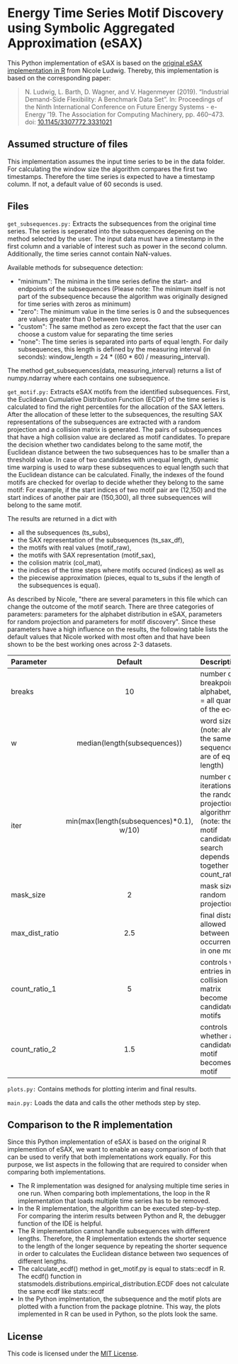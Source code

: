<h1>Energy Time Series Motif Discovery using Symbolic Aggregated Approximation (eSAX)</h1>

This Python implementation of eSAX is based on the [original eSAX implementation in R](https://github.com/nicoleludwig/eSAX) from Nicole Ludwig.
Thereby, this implementation is based on the corresponding paper:

>N. Ludwig, L. Barth, D. Wagner, and V. Hagenmeyer (2019). “Industrial Demand-Side Flexibility: A Benchmark Data Set”. In: Proceedings of the Ninth International Conference on Future Energy Systems - e-Energy ’19. The Association for Computing Machinery, pp. 460–473. doi: [10.1145/3307772.3331021](https://doi.org/10.1145/3307772.3331021)

<h2>Assumed structure of files</h2> 

This implementation assumes the input time series to be in the data folder. For calculating the window size the algorithm compares the first two timestamps. Therefore the time series is expected to have a timestamp column. If not, a default value of 60 seconds is used.

<h2>Files</h2>

<code>get_subsequences.py:</code> Extracts the subsequences from the original time series. The series is seperated into the subsequences depening on the method selected by the user.
The input data must have a timestamp in the first column and a variable of interest such as power in the second column. Additionally, the time series cannot contain NaN-values.

Available methods for subsequence detection:
- "minimum": The minima in the time series define the start- and endpoints of the subsequences (Please note: The minimum itself is not part of the subsequence because the algorithm was originally designed for time series with zeros as minimum)
- "zero": The minimum value in the time series is 0 and the subsequences are values greater than 0 between two zeros.
- "custom": The same method as zero except the fact that the user can choose a custom value for separating the time series
- "none": The time series is separated into parts of equal length. For daily subsequences, this length is defined by the measuring interval (in seconds): window_length = 24 * ((60 * 60) / measuring_interval).

The method get_subsequences(data, measuring_interval) returns a list of numpy.ndarray where each contains one subsequence.

<code>get_motif.py:</code> Extracts eSAX motifs from the identified subsequences. First, the Euclidean Cumulative Distribution Function (ECDF) of the time series is calculated to find the right percentiles for the allocation of the SAX letters.
After the allocation of these letter to the subsequences, the resulting SAX representations of the subsequences are extracted with a random projection and a collision matrix is generated. The pairs of subsequences that have a high collision value are declared as motif candidates.
To prepare the decision whether two candidates belong to the same motif, the Euclidean distance between the two subsequences has to be smaller than a threshold value. In case of two candidates with unequal length, dynamic time warping is used to warp these subsequences to equal length such that the Euclidean distance can be calculated. Finally, the indexes of the found motifs are checked for overlap to decide whether they belong to the same motif:
For example, if the start indices of two motif pair are (12,150) and the start indices of another pair are (150,300), all three subsequences will belong to the same motif.

The results are returned in a dict with 
* all the subsequences (ts_subs), 
* the SAX representation of the subsequences (ts_sax_df), 
* the motifs with real values (motif_raw), 
* the motifs with SAX representation (motif_sax), 
* the colision matrix (col_mat), 
* the indices of the time steps where motifs occured (indices) as well as 
* the piecewise approximation (pieces, equal to ts_subs if the length of the subsequences is equal).

As described by Nicole, "there are several parameters in this file which can change the outcome of the motif search. There are three categories of parameters: parameters for the alphabet distribution in eSAX, parameters for random projection and parameters for motif discovery". Since these parameters have a high influence on the results, the following table lists the default values that Nicole worked with most often and that have been shown to be the best working ones across 2-3 datasets.

| Parameter  | Default  | Description |
| :------------ |:---------------:| :-----|
| breaks      | 10 | number of breakpoints in alphabet, 10 = all quantiles of the ecdf |
| w      | median(length(subsequences))        | word size (note: always the same if sequences are of equal length) |
| iter | min(max(length(subsequences)*0.1), w/10)  | number of iterations of the random projection algorithm (note: the motif candidate search depends on it together with count_ratio_1) |
|mask_size|2|mask size for random projection|
|max_dist_ratio|2.5|final distance allowed between occurrences in one motif|
|count_ratio_1|5|controls when entries in the collision matrix become candidate motifs|
|count_ratio_2|1.5|controls whether a candidate motif becomes a motif|

<code>plots.py:</code> Contains methods for plotting interim and final results.

<code>main.py:</code> Loads the data and calls the other methods step by step.


<h2>Comparison to the R implementation</h2>

Since this Python implementation of eSAX is based on the original R implemention of eSAX, we want to enable an easy comparison of both that can be used to verify that both implementations work equally. For this purpose, we list aspects in the following that are required to consider when comparing both implementations.
* The R implementation was designed for analysing multiple time series in one run. When comparing both implementations, the loop in the R implementation that loads multiple time series has to be removed.
* In the R implementation, the algorithm can be executed step-by-step. For comparing the interim results between Python and R, the debugger function of the IDE is helpful.
* The R implementation cannot handle subsequences with different lengths. Therefore, the R implementation extends the shorter sequence to the length of the longer sequence by repeating the shorter sequence in order to calculates the Euclidean distance between two sequences of different lengths.
* The calculate_ecdf() method in get_motif.py is equal to stats::ecdf in R. The ecdf() function in statsmodels.distributions.empirical_distribution.ECDF does not calculate the same ecdf like stats::ecdf
* In the Python implmentation, the subsequence and the motif plots are plotted with a function from the package plotnine. This way, the plots implemented in R can be used in Python, so the plots look the same.

<h2>License</h2>

This code is licensed under the [MIT License](LICENSE).
